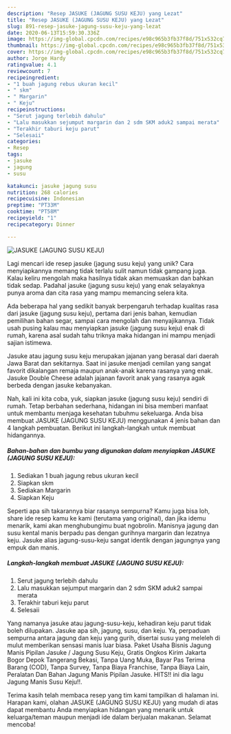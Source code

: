 ```yaml
---
description: "Resep JASUKE (JAGUNG SUSU KEJU) yang Lezat"
title: "Resep JASUKE (JAGUNG SUSU KEJU) yang Lezat"
slug: 891-resep-jasuke-jagung-susu-keju-yang-lezat
date: 2020-06-13T15:59:30.336Z
image: https://img-global.cpcdn.com/recipes/e98c965b3fb37f8d/751x532cq70/jasuke-jagung-susu-keju-foto-resep-utama.jpg
thumbnail: https://img-global.cpcdn.com/recipes/e98c965b3fb37f8d/751x532cq70/jasuke-jagung-susu-keju-foto-resep-utama.jpg
cover: https://img-global.cpcdn.com/recipes/e98c965b3fb37f8d/751x532cq70/jasuke-jagung-susu-keju-foto-resep-utama.jpg
author: Jorge Hardy
ratingvalue: 4.1
reviewcount: 7
recipeingredient:
- "1 buah jagung rebus ukuran kecil"
- " skm"
- " Margarin"
- " Keju"
recipeinstructions:
- "Serut jagung terlebih dahulu"
- "Lalu masukkan sejumput margarin dan 2 sdm SKM aduk2 sampai merata"
- "Terakhir taburi keju parut"
- "Selesaii"
categories:
- Resep
tags:
- jasuke
- jagung
- susu

katakunci: jasuke jagung susu 
nutrition: 268 calories
recipecuisine: Indonesian
preptime: "PT33M"
cooktime: "PT58M"
recipeyield: "1"
recipecategory: Dinner

---
```



![JASUKE (JAGUNG SUSU KEJU)](https://img-global.cpcdn.com/recipes/e98c965b3fb37f8d/751x532cq70/jasuke-jagung-susu-keju-foto-resep-utama.jpg)

Lagi mencari ide resep jasuke (jagung susu keju) yang unik? Cara menyiapkannya memang tidak terlalu sulit namun tidak gampang juga. Kalau keliru mengolah maka hasilnya tidak akan memuaskan dan bahkan tidak sedap. Padahal jasuke (jagung susu keju) yang enak selayaknya punya aroma dan cita rasa yang mampu memancing selera kita.

Ada beberapa hal yang sedikit banyak berpengaruh terhadap kualitas rasa dari jasuke (jagung susu keju), pertama dari jenis bahan, kemudian pemilihan bahan segar, sampai cara mengolah dan menyajikannya. Tidak usah pusing kalau mau menyiapkan jasuke (jagung susu keju) enak di rumah, karena asal sudah tahu triknya maka hidangan ini mampu menjadi sajian istimewa.

Jasuke atau jagung susu keju merupakan jajanan yang berasal dari daerah Jawa Barat dan sekitarnya. Saat ini jasuke menjadi cemilan yang sangat favorit dikalangan remaja maupun anak-anak karena rasanya yang enak. Jasuke Double Cheese adalah jajanan favorit anak yang rasanya agak berbeda dengan jasuke kebanyakan.


Nah, kali ini kita coba, yuk, siapkan jasuke (jagung susu keju) sendiri di rumah. Tetap berbahan sederhana, hidangan ini bisa memberi manfaat untuk membantu menjaga kesehatan tubuhmu sekeluarga. Anda bisa membuat JASUKE (JAGUNG SUSU KEJU) menggunakan 4 jenis bahan dan 4 langkah pembuatan. Berikut ini langkah-langkah untuk membuat hidangannya.

<!--inarticleads1-->

##### Bahan-bahan dan bumbu yang digunakan dalam menyiapkan JASUKE (JAGUNG SUSU KEJU):

1. Sediakan 1 buah jagung rebus ukuran kecil
1. Siapkan  skm
1. Sediakan  Margarin
1. Siapkan  Keju


Seperti apa sih takarannya biar rasanya sempurna? Kamu juga bisa loh, share ide resep kamu ke kami (terutama yang original), dan jika idemu menarik, kami akan menghubungimu buat ngobrolin. Manisnya jagung dan susu kental manis berpadu pas dengan gurihnya margarin dan lezatnya keju. Jasuke alias jagung-susu-keju sangat identik dengan jagungnya yang empuk dan manis. 

<!--inarticleads2-->

##### Langkah-langkah membuat JASUKE (JAGUNG SUSU KEJU):

1. Serut jagung terlebih dahulu
1. Lalu masukkan sejumput margarin dan 2 sdm SKM aduk2 sampai merata
1. Terakhir taburi keju parut
1. Selesaii


Yang namanya jasuke atau jagung-susu-keju, kehadiran keju parut tidak boleh dilupakan. Jasuke apa sih, jagung, susu, dan keju. Ya, perpaduan sempurna antara jagung dan keju yang gurih, disertai susu yang meleleh di mulut memberikan sensasi manis luar biasa. Paket Usaha Bisnis Jagung Manis Pipilan Jasuke / Jagung Susu Keju, Gratis Ongkos Kirim Jakarta Bogor Depok Tangerang Bekasi, Tanpa Uang Muka, Bayar Pas Terima Barang (COD), Tanpa Survey, Tanpa Biaya Franchise, Tanpa Biaya Lain, Peralatan Dan Bahan Jagung Manis Pipilan Jasuke. HITS!! ini dia lagu Jagung Manis Susu Keju!!. 

Terima kasih telah membaca resep yang tim kami tampilkan di halaman ini. Harapan kami, olahan JASUKE (JAGUNG SUSU KEJU) yang mudah di atas dapat membantu Anda menyiapkan hidangan yang menarik untuk keluarga/teman maupun menjadi ide dalam berjualan makanan. Selamat mencoba!
